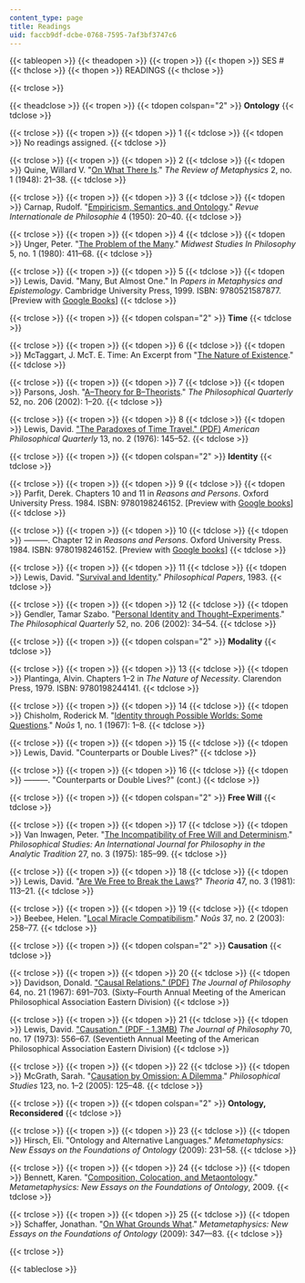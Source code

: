 ```yaml
---
content_type: page
title: Readings
uid: faccb9df-dcbe-0768-7595-7af3bf3747c6
---
```


{{< tableopen >}}
{{< theadopen >}}
{{< tropen >}}
{{< thopen >}}
SES #
{{< thclose >}}
{{< thopen >}}
READINGS
{{< thclose >}}

{{< trclose >}}

{{< theadclose >}}
{{< tropen >}}
{{< tdopen colspan="2" >}}
**Ontology**
{{< tdclose >}}

{{< trclose >}}
{{< tropen >}}
{{< tdopen >}}
1
{{< tdclose >}}
{{< tdopen >}}
No readings assigned.
{{< tdclose >}}

{{< trclose >}}
{{< tropen >}}
{{< tdopen >}}
2
{{< tdclose >}}
{{< tdopen >}}
Quine, Willard V. "[On What There Is](http://www.pdcnet.org/pdc/bvdb.nsf/purchase?openform&fp=revmetaph&id=revmetaph_1948_0002_0001_0021_0038)." _The Review of Metaphysics_ 2, no. 1 (1948): 21–38.
{{< tdclose >}}

{{< trclose >}}
{{< tropen >}}
{{< tdopen >}}
3
{{< tdclose >}}
{{< tdopen >}}
Carnap, Rudolf. "[Empiricism, Semantics, and Ontology](http://www.ditext.com/carnap/carnap.html)." _Revue Internationale de Philosophie_ 4 (1950): 20–40.
{{< tdclose >}}

{{< trclose >}}
{{< tropen >}}
{{< tdopen >}}
4
{{< tdclose >}}
{{< tdopen >}}
Unger, Peter. "[The Problem of the Many](http://dx.doi.org/10.1111/j.1475-4975.1980.tb00416.x)." _Midwest Studies In Philosophy_ 5, no. 1 (1980): 411–68.
{{< tdclose >}}

{{< trclose >}}
{{< tropen >}}
{{< tdopen >}}
5
{{< tdclose >}}
{{< tdopen >}}
Lewis, David. "Many, But Almost One." In _Papers in Metaphysics and Epistemology_. Cambridge University Press, 1999. ISBN: 9780521587877. \[Preview with [Google Books](http://books.google.com/books?id=lorRScXDRNgC&pg=PA164#v=onepage)\]
{{< tdclose >}}

{{< trclose >}}
{{< tropen >}}
{{< tdopen colspan="2" >}}
**Time**
{{< tdclose >}}

{{< trclose >}}
{{< tropen >}}
{{< tdopen >}}
6
{{< tdclose >}}
{{< tdopen >}}
McTaggart, J. McT. E. Time: An Excerpt from "[The Nature of Existence](http://www.angelfire.com/md2/timewarp/mctaggart.html)."
{{< tdclose >}}

{{< trclose >}}
{{< tropen >}}
{{< tdopen >}}
7
{{< tdclose >}}
{{< tdopen >}}
Parsons, Josh. "[A–Theory for B–Theorists](http://dx.doi.org/10.1111/1467-9213.00249)." _The Philosophical Quarterly_ 52, no. 206 (2002): 1–20.
{{< tdclose >}}

{{< trclose >}}
{{< tropen >}}
{{< tdopen >}}
8
{{< tdclose >}}
{{< tdopen >}}
Lewis, David. ["The Paradoxes of Time Travel." (PDF)](http://www.csus.edu/indiv/m/merlinos/Paradoxes%20of%20Time%20Travel.pdf) _American Philosophical Quarterly_ 13, no. 2 (1976): 145–52.
{{< tdclose >}}

{{< trclose >}}
{{< tropen >}}
{{< tdopen colspan="2" >}}
**Identity**
{{< tdclose >}}

{{< trclose >}}
{{< tropen >}}
{{< tdopen >}}
9
{{< tdclose >}}
{{< tdopen >}}
Parfit, Derek. Chapters 10 and 11 in _Reasons and Persons_. Oxford University Press. 1984. ISBN: 9780198246152. \[Preview with [Google books](http://books.google.com/books?id=ulhHdvbDRUkC&pg=PA199#v=onepage)\]
{{< tdclose >}}

{{< trclose >}}
{{< tropen >}}
{{< tdopen >}}
10
{{< tdclose >}}
{{< tdopen >}}
———. Chapter 12 in _Reasons and Persons_. Oxford University Press. 1984. ISBN: 9780198246152. \[Preview with [Google books](http://books.google.com/books?id=ulhHdvbDRUkC&pg=PA245#v=onepage)\]
{{< tdclose >}}

{{< trclose >}}
{{< tropen >}}
{{< tdopen >}}
11
{{< tdclose >}}
{{< tdopen >}}
Lewis, David. "[Survival and Identity](http://dx.doi.org/10.1093/0195032047.003.0005)." _Philosophical Papers_, 1983.
{{< tdclose >}}

{{< trclose >}}
{{< tropen >}}
{{< tdopen >}}
12
{{< tdclose >}}
{{< tdopen >}}
Gendler, Tamar Szabo. "[Personal Identity and Thought–Experiments](http://dx.doi.org/10.1111/1467-9213.00251)." _The Philosophical Quarterly_ 52, no. 206 (2002): 34–54.
{{< tdclose >}}

{{< trclose >}}
{{< tropen >}}
{{< tdopen colspan="2" >}}
**Modality**
{{< tdclose >}}

{{< trclose >}}
{{< tropen >}}
{{< tdopen >}}
13
{{< tdclose >}}
{{< tdopen >}}
Plantinga, Alvin. Chapters 1–2 in _The Nature of Necessity_. Clarendon Press, 1979. ISBN: 9780198244141.
{{< tdclose >}}

{{< trclose >}}
{{< tropen >}}
{{< tdopen >}}
14
{{< tdclose >}}
{{< tdopen >}}
Chisholm, Roderick M. "[Identity through Possible Worlds: Some Questions](http://www.jstor.org/stable/2214708)." _Noûs_ 1, no. 1 (1967): 1–8.
{{< tdclose >}}

{{< trclose >}}
{{< tropen >}}
{{< tdopen >}}
15
{{< tdclose >}}
{{< tdopen >}}
Lewis, David. "Counterparts or Double Lives?"
{{< tdclose >}}

{{< trclose >}}
{{< tropen >}}
{{< tdopen >}}
16
{{< tdclose >}}
{{< tdopen >}}
———. "Counterparts or Double Lives?" (cont.)
{{< tdclose >}}

{{< trclose >}}
{{< tropen >}}
{{< tdopen colspan="2" >}}
**Free Will**
{{< tdclose >}}

{{< trclose >}}
{{< tropen >}}
{{< tdopen >}}
17
{{< tdclose >}}
{{< tdopen >}}
Van Inwagen, Peter. "[The Incompatibility of Free Will and Determinism](http://dx.doi.org/10.1007/BF01624156)." _Philosophical Studies: An International Journal for Philosophy in the Analytic Tradition_ 27, no. 3 (1975): 185–99.
{{< tdclose >}}

{{< trclose >}}
{{< tropen >}}
{{< tdopen >}}
18
{{< tdclose >}}
{{< tdopen >}}
Lewis, David. "[Are We Free to Break the Laws](http://dx.doi.org/10.1111/j.1755-2567.1981.tb00473.x)?" _Theoria_ 47, no. 3 (1981): 113–21.
{{< tdclose >}}

{{< trclose >}}
{{< tropen >}}
{{< tdopen >}}
19
{{< tdclose >}}
{{< tdopen >}}
Beebee, Helen. "[Local Miracle Compatibilism](http://dx.doi.org/10.1111/1468-0068.00438)." _Noûs_ 37, no. 2 (2003): 258–77.
{{< tdclose >}}

{{< trclose >}}
{{< tropen >}}
{{< tdopen colspan="2" >}}
**Causation**
{{< tdclose >}}

{{< trclose >}}
{{< tropen >}}
{{< tdopen >}}
20
{{< tdclose >}}
{{< tdopen >}}
Davidson, Donald. ["Causal Relations." (PDF)](http://fitelson.org/woodward/davidson.pdf) _The Journal of Philosophy_ 64, no. 21 (1967): 691–703. (Sixty–Fourth Annual Meeting of the American Philosophical Association Eastern Division)
{{< tdclose >}}

{{< trclose >}}
{{< tropen >}}
{{< tdopen >}}
21
{{< tdclose >}}
{{< tdopen >}}
Lewis, David. ["Causation." (PDF - 1.3MB)](https://www2.southeastern.edu/Academics/Faculty/jbell/lewis.pdf) _The Journal of Philosophy_ 70, no. 17 (1973): 556–67. (Seventieth Annual Meeting of the American Philosophical Association Eastern Division)
{{< tdclose >}}

{{< trclose >}}
{{< tropen >}}
{{< tdopen >}}
22
{{< tdclose >}}
{{< tdopen >}}
McGrath, Sarah. "[Causation by Omission: A Dilemma](http://dx.doi.org/10.1007/s11098-004-5216-z)." _Philosophical Studies_ 123, no. 1–2 (2005): 125–48.
{{< tdclose >}}

{{< trclose >}}
{{< tropen >}}
{{< tdopen colspan="2" >}}
**Ontology, Reconsidered**
{{< tdclose >}}

{{< trclose >}}
{{< tropen >}}
{{< tdopen >}}
23
{{< tdclose >}}
{{< tdopen >}}
Hirsch, Eli. "Ontology and Alternative Languages." _Metametaphysics: New Essays on the Foundations of Ontology_ (2009): 231–58.
{{< tdclose >}}

{{< trclose >}}
{{< tropen >}}
{{< tdopen >}}
24
{{< tdclose >}}
{{< tdopen >}}
Bennett, Karen. "[Composition, Colocation, and Metaontology](http://philpapers.org/rec/BENCCA)." _Metametaphysics: New Essays on the Foundations of Ontology_, 2009.
{{< tdclose >}}

{{< trclose >}}
{{< tropen >}}
{{< tdopen >}}
25
{{< tdclose >}}
{{< tdopen >}}
Schaffer, Jonathan. "[On What Grounds What](http://philpapers.org/rec/SCHOWG)." _Metametaphysics: New Essays on the Foundations of Ontology_ (2009): 347—83.
{{< tdclose >}}

{{< trclose >}}

{{< tableclose >}}